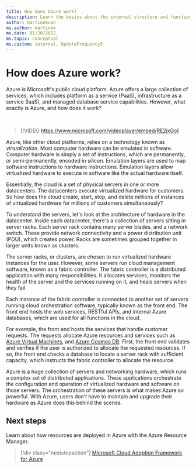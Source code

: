 ```yaml
---
title: How does Azure work?
description: Learn the basics about the internal structure and functioning of the Azure cloud platform and cloud virtualization.
author: martinekuan
ms.author: martinek
ms.date: 01/20/2022
ms.topic: conceptual
ms.custom: internal, UpdateFrequency3
---
```


# How does Azure work?

Azure is Microsoft's public cloud platform. Azure offers a large collection of services, which includes platform as a service (PaaS), infrastructure as a service (IaaS), and managed database service capabilities. However, what exactly is Azure, and how does it work?

<!-- markdownlint-disable MD034 -->

<br/>

> [!VIDEO https://www.microsoft.com/videoplayer/embed/RE2ixGo]

<!-- markdownlint-enable MD034 -->

Azure, like other cloud platforms, relies on a technology known as *virtualization*. Most computer hardware can be emulated in software. Computer hardware is simply a set of instructions, which are permanently, or semi-permanently, encoded in silicon. Emulation layers are used to map software instructions to hardware instructions. Emulation layers allow virtualized hardware to execute in software like the actual hardware itself.

Essentially, the cloud is a set of physical servers in one or more datacenters. The datacenters execute virtualized hardware for customers. So how does the cloud create, start, stop, and delete millions of instances of virtualized hardware for millions of customers simultaneously?

To understand the servers, let's look at the architecture of hardware in the datacenter. Inside each datacenter, there's a collection of servers sitting in server racks. Each server rack contains many server blades, and a network switch. These provide network connectivity and a power distribution unit (PDU), which creates power. Racks are sometimes grouped together in larger units known as clusters.

The server racks, or clusters, are chosen to run virtualized hardware instances for the user. However, some servers run cloud management software, known as a fabric controller. The fabric controller is a distributed application with many responsibilities. It allocates services, monitors the health of the server and the services running on it, and heals servers when they fail.

Each instance of the fabric controller is connected to another set of servers running cloud orchestration software, typically known as the front end. The front end hosts the web services, RESTful APIs, and internal Azure databases, which are used for all functions in the cloud.

For example, the front end hosts the services that handle customer requests. The requests allocate Azure resources and services such as [Azure Virtual Machines](/azure/virtual-machines/), and [Azure Cosmos DB](/azure/cosmos-db/introduction). First, the front end validates and verifies if the user is authorized to allocate the requested resources. If so, the front end checks a database to locate a server rack with sufficient capacity, which instructs the fabric controller to allocate the resource.

Azure is a huge collection of servers and networking hardware, which runs a complex set of distributed applications. These applications orchestrate the configuration and operation of virtualized hardware and software on those servers. The orchestration of these servers is what makes Azure so powerful. With Azure, users don't have to maintain and upgrade their hardware as Azure does this behind the scenes.

## Next steps

Learn about how resources are deployed in Azure with the Azure Resource Manager.

> [!div class="nextstepaction"]
> [Microsoft Cloud Adoption Framework for Azure](how-azure-resource-manager-works.md)
